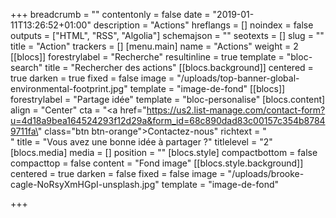 +++
breadcrumb = ""
contentonly = false
date = "2019-01-11T13:26:52+01:00"
description = "Actions"
hreflangs = []
noindex = false
outputs = ["HTML", "RSS", "Algolia"]
schemajson = ""
seotexts = []
slug = ""
title = "Action"
trackers = []
[menu.main]
name = "Actions"
weight = 2
[[blocs]]
forestrylabel = "Recherche"
resultinline = true
template = "bloc-search"
title = "Rechercher des actions"
[[blocs.background]]
centered = true
darken = true
fixed = false
image = "/uploads/top-banner-global-environmental-footprint.jpg"
template = "image-de-fond"
[[blocs]]
forestrylabel = "Partage idée"
template = "bloc-personalise"
[blocs.content]
align = "Center"
cta = "<a href=\"https://us2.list-manage.com/contact-form?u=4d18a9bea164524293f12d29a&form_id=68c890dad83c00157c354b87849711fa\" class=\"btn btn-orange\">Contactez-nous</a>"
richtext = "<br/>"
title = "Vous avez une bonne idée à partager ?"
titlelevel = "2"
[blocs.media]
media = []
position = ""
[blocs.style]
compactbottom = false
compacttop = false
content = "Fond image"
[[blocs.style.background]]
centered = true
darken = false
fixed = false
image = "/uploads/brooke-cagle-NoRsyXmHGpI-unsplash.jpg"
template = "image-de-fond"

+++

